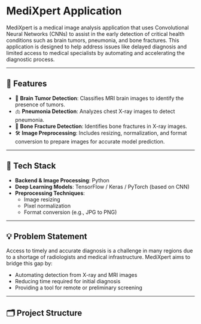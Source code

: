 # MediXpert Application

MediXpert is a medical image analysis application that uses Convolutional Neural Networks (CNNs) to assist in the early detection of critical health conditions such as brain tumors, pneumonia, and bone fractures. This application is designed to help address issues like delayed diagnosis and limited access to medical specialists by automating and accelerating the diagnostic process.

---

## 🚀 Features

- 🧠 **Brain Tumor Detection**: Classifies MRI brain images to identify the presence of tumors.
- 🫁 **Pneumonia Detection**: Analyzes chest X-ray images to detect pneumonia.
- 🦴 **Bone Fracture Detection**: Identifies bone fractures in X-ray images.
- 🛠️ **Image Preprocessing**: Includes resizing, normalization, and format conversion to prepare images for accurate model prediction.

---

## 🧪 Tech Stack

- **Backend & Image Processing**: Python
- **Deep Learning Models**: TensorFlow / Keras / PyTorch (based on CNN)
- **Preprocessing Techniques**:
  - Image resizing
  - Pixel normalization
  - Format conversion (e.g., JPG to PNG)

---

## 💡 Problem Statement

Access to timely and accurate diagnosis is a challenge in many regions due to a shortage of radiologists and medical infrastructure. MediXpert aims to bridge this gap by:

- Automating detection from X-ray and MRI images
- Reducing time required for initial diagnosis
- Providing a tool for remote or preliminary screening

---

## 🗂️ Project Structure

